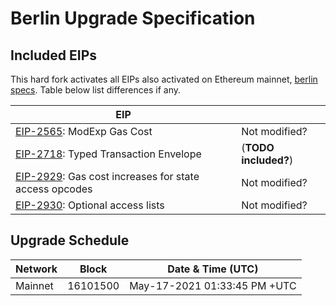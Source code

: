 # Berlin Upgrade Specification

## Included EIPs

This hard fork activates all EIPs also activated on Ethereum mainnet, [berlin specs](https://github.com/ethereum/execution-specs/blob/master/network-upgrades/mainnet-upgrades/berlin.md).
Table below list differences if any.

| EIP |  |
| - | - |
| [EIP-2565](https://eips.ethereum.org/EIPs/eip-2565): ModExp Gas Cost | Not modified?
| [EIP-2718](https://eips.ethereum.org/EIPs/eip-2718): Typed Transaction Envelope  | (**TODO included?**)
| [EIP-2929](https://eips.ethereum.org/EIPs/eip-2929): Gas cost increases for state access opcodes | Not modified?
| [EIP-2930](https://eips.ethereum.org/EIPs/eip-2930): Optional access lists | Not modified?

## Upgrade Schedule

| Network | Block    | Date & Time (UTC)             | 
| ------- | -------- | ----------------------------- | 
| Mainnet | 16101500 | May-17-2021 01:33:45 PM +UTC  | 


